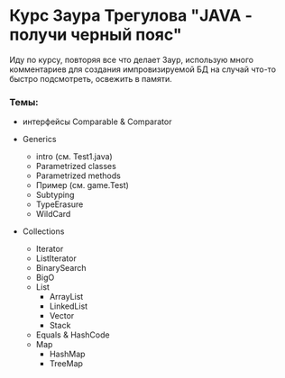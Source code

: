 # Курс Заура Трегулова "JAVA - получи черный пояс"

Иду по курсу, повторяя все что делает Заур, использую много комментариев для создания импровизируемой БД на случай что-то быстро подсмотреть, освежить в памяти.

### Темы:

+ интерфейсы Comparable & Comparator


+ Generics
  + intro (см. Test1.java)
  + Parametrized classes
  + Parametrized methods
  + Пример (см. game.Test)
  + Subtyping
  + TypeErasure
  + WildCard


+ Collections
  + Iterator
  + ListIterator
  + BinarySearch
  + BigO
  + List
     + ArrayList
    + LinkedList
    + Vector
    + Stack
  + Equals & HashCode
  + Map
    + HashMap
    + TreeMap